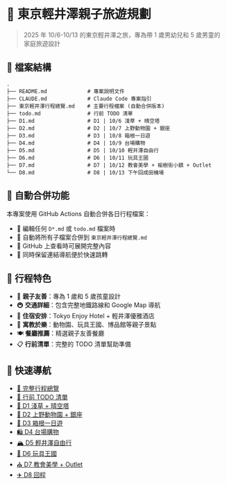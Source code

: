 # 🗼 東京輕井澤親子旅遊規劃

> 2025 年 10/6-10/13 的東京輕井澤之旅，專為帶 1 歲男幼兒和 5 歲男童的家庭旅遊設計

## 📁 檔案結構

```text
.
├── README.md             # 專案說明文件
├── CLAUDE.md             # Claude Code 專案指引
├── 東京輕井澤行程總覽.md    # 主要行程檔案 (自動合併版本)
├── todo.md               # 行前 TODO 清單
├── D1.md                 # D1 | 10/6 淺草 + 晴空塔
├── D2.md                 # D2 | 10/7 上野動物園 + 銀座
├── D3.md                 # D3 | 10/8 箱根一日遊
├── D4.md                 # D4 | 10/9 台場購物
├── D5.md                 # D5 | 10/10 輕井澤自由行
├── D6.md                 # D6 | 10/11 玩具王國
├── D7.md                 # D7 | 10/12 教會美學 + 榆樹街小鎮 + Outlet
└── D8.md                 # D8 | 10/13 下午回成田機場
```

## 🤖 自動合併功能

本專案使用 GitHub Actions 自動合併各日行程檔案：

- 📝 編輯任何 `D*.md` 或 `todo.md` 檔案時
- 🔄 自動將所有子檔案合併到 `東京輕井澤行程總覽.md`
- 📱 GitHub 上查看時可展開完整內容
- 🔗 同時保留連結導航便於快速跳轉

## 🎯 行程特色

- 👶 **親子友善**：專為 1 歲和 5 歲孩童設計
- 🚇 **交通詳細**：包含完整地鐵路線和 Google Map 導航
- 🏨 **住宿安排**：Tokyo Enjoy Hotel + 輕井澤優雅酒店
- 🎠 **寓教於樂**：動物園、玩具王國、博品館等親子景點
- 🍽️ **餐廳推薦**：精選親子友善餐廳
- 📋 **行前清單**：完整的 TODO 清單幫助準備

## 📅 快速導航

- [📖 完整行程總覽](./東京輕井澤行程總覽.md)
- [📝 行前 TODO 清單](./todo.md)
- [🎯 D1 淺草 + 晴空塔](./D1.md)
- [🐼 D2 上野動物園 + 銀座](./D2.md)
- [🗻 D3 箱根一日遊](./D3.md)
- [🛍️ D4 台場購物](./D4.md)
- [🏔️ D5 輕井澤自由行](./D5.md)
- [🎠 D6 玩具王國](./D6.md)
- [⛪ D7 教會美學 + Outlet](./D7.md)
- [✈️ D8 回程](./D8.md)
